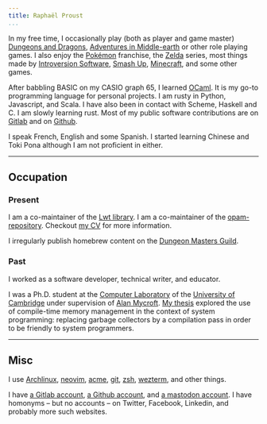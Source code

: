 ```yaml
---
title: Raphaël Proust
...
```


In my free time, I occasionally play (both as player and game master) [Dungeons and Dragons](http://dnd.wizards.com/), [Adventures in Middle-earth](http://cubicle7.co.uk/our-games/adventures-in-middle-earth/) or other role playing games.
I also enjoy the [Pokémon](http://www.pokemon.com/us/) franchise, the [Zelda](https://www.zelda.com) series, most things made by [Introversion Software](http://introversion.co.uk/introversion/), [Smash Up](https://www.alderacsite.com/smash-up-home/), [Minecraft](http://minecraft.net/), and some other games.

After babbling BASIC on my CASIO graph 65, I learned [OCaml](https://ocaml.org/).
It is my go-to programming language for personal projects.
I am rusty in Python, Javascript, and Scala.
I have also been in contact with Scheme, Haskell and C.
I am slowly learning rust.
Most of my public software contributions are on [Gitlab](https://gitlab.com/raphael-proust) and on [Github](http://github.com/raphael-proust/).

I speak French, English and some Spanish.
I started learning Chinese and Toki Pona although I am not proficient in either.


------------------------------------------------------------------------

## Occupation

### Present

I am a co-maintainer of the [Lwt library](https://github.com/ocsigen/lwt/).
I am a co-maintainer of the [opam-repository](https://github.com/ocaml/opam-repository/).
Checkout [my CV](/cv.html) for more information.

I irregularly publish homebrew content on the [Dungeon Masters Guild](https://www.dmsguild.com/browse.php?author=Rapha%C3%ABl%20Proust).


### Past

I worked as a software developer, technical writer, and educator.

I was a Ph.D. student at the [Computer Laboratory](http://www.cl.cam.ac.uk/) of the [University of Cambridge](http://www.cam.ac.uk/) under supervision of [Alan Mycroft](http://www.cl.cam.ac.uk/~am21/).
[My thesis](http://www.cl.cam.ac.uk/techreports/UCAM-CL-TR-908.html) explored the use of compile-time memory management in the context of system programming: replacing garbage collectors by a compilation pass in order to be friendly to system programmers.

------------------------------------------------------------------------

## Misc

I use [Archlinux](https://www.archlinux.org), [neovim](http://neovim.io), [acme](http://acme.cat-v.org), [git](https://git-scm.com/), [zsh](https://www.zsh.org/), [wezterm](https://wezfurlong.org/wezterm/index.html), and other things.

I have [a Gitlab account](https://gitlab.com/raphael-proust),
[a Github account](https://github.com/raphael-proust/),
and <a href="https://types.pl/@raphaelp" rel="me">a mastodon account</a>.
I have homonyms – but no accounts – on Twitter, Facebook, Linkedin, and probably more such websites.

